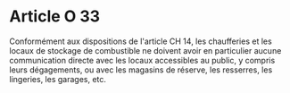 # Article O 33

Conformément aux dispositions de l'article CH 14, les chaufferies et les locaux de stockage de combustible ne doivent avoir en particulier aucune communication directe avec les locaux accessibles au public, y compris leurs dégagements, ou avec les magasins de réserve, les resserres, les lingeries, les garages, etc.
